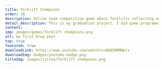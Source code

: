 ```yaml
---
title: Forklift Champions
order: 10
description: Online team competitive game about forklifts collecting and hiding treasures.
detail_description: This is my graduation project. I did game programming, design and a modest creative direction to align everybody in the team.
content: 
img: images/games/forklift champions.png
alt: my first blog post
top: true
featured: true
downloadLink: https://www.youtube.com/watch?v=DQQ58RMWpls
downloadImg: badges/youtube-badge.png
titleImg: images/titles/forklift champions.png
---
```

